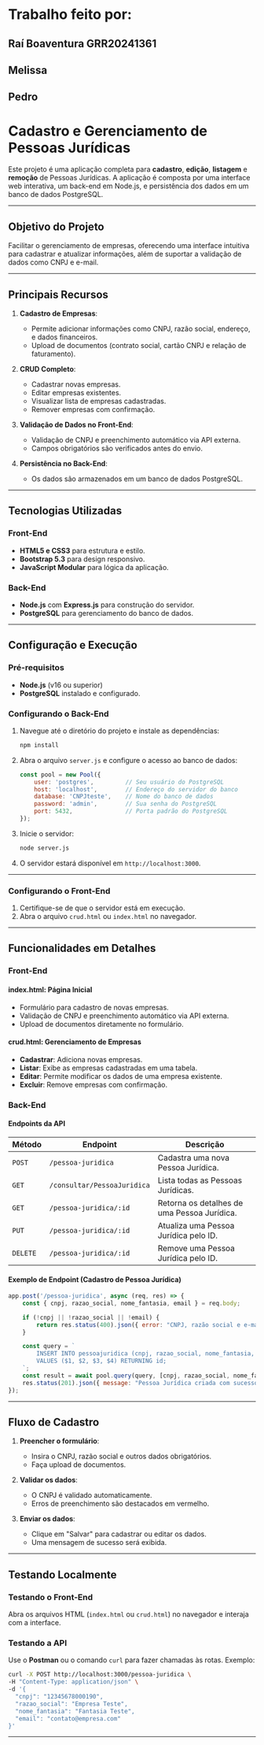 # Trabalho feito por:
## Raí Boaventura GRR20241361
## Melissa
## Pedro 

# Cadastro e Gerenciamento de Pessoas Jurídicas

Este projeto é uma aplicação completa para **cadastro**, **edição**, **listagem** e **remoção** de Pessoas Jurídicas. A aplicação é composta por uma interface web interativa, um back-end em Node.js, e persistência dos dados em um banco de dados PostgreSQL.

---

## Objetivo do Projeto

Facilitar o gerenciamento de empresas, oferecendo uma interface intuitiva para cadastrar e atualizar informações, além de suportar a validação de dados como CNPJ e e-mail.

---

## Principais Recursos

1. **Cadastro de Empresas**:
   - Permite adicionar informações como CNPJ, razão social, endereço, e dados financeiros.
   - Upload de documentos (contrato social, cartão CNPJ e relação de faturamento).

2. **CRUD Completo**:
   - Cadastrar novas empresas.
   - Editar empresas existentes.
   - Visualizar lista de empresas cadastradas.
   - Remover empresas com confirmação.

3. **Validação de Dados no Front-End**:
   - Validação de CNPJ e preenchimento automático via API externa.
   - Campos obrigatórios são verificados antes do envio.

4. **Persistência no Back-End**:
   - Os dados são armazenados em um banco de dados PostgreSQL.

---

## Tecnologias Utilizadas

### Front-End
- **HTML5 e CSS3** para estrutura e estilo.
- **Bootstrap 5.3** para design responsivo.
- **JavaScript Modular** para lógica da aplicação.

### Back-End
- **Node.js** com **Express.js** para construção do servidor.
- **PostgreSQL** para gerenciamento do banco de dados.

---


## Configuração e Execução

### Pré-requisitos
- **Node.js** (v16 ou superior)
- **PostgreSQL** instalado e configurado.


### Configurando o Back-End

1. Navegue até o diretório do projeto e instale as dependências:
   ```bash
   npm install
   ```
2. Abra o arquivo `server.js` e configure o acesso ao banco de dados:
   ```javascript
   const pool = new Pool({
       user: 'postgres',         // Seu usuário do PostgreSQL
       host: 'localhost',        // Endereço do servidor do banco
       database: 'CNPJteste',    // Nome do banco de dados
       password: 'admin',        // Sua senha do PostgreSQL
       port: 5432,               // Porta padrão do PostgreSQL
   });
   ```
3. Inicie o servidor:
   ```bash
   node server.js
   ```
4. O servidor estará disponível em `http://localhost:3000`.

---

### Configurando o Front-End

1. Certifique-se de que o servidor está em execução.
2. Abra o arquivo `crud.html` ou `index.html` no navegador.

---

## Funcionalidades em Detalhes

### Front-End

#### **index.html**: Página Inicial

- Formulário para cadastro de novas empresas.
- Validação de CNPJ e preenchimento automático via API externa.
- Upload de documentos diretamente no formulário.

#### **crud.html**: Gerenciamento de Empresas

- **Cadastrar**: Adiciona novas empresas.
- **Listar**: Exibe as empresas cadastradas em uma tabela.
- **Editar**: Permite modificar os dados de uma empresa existente.
- **Excluir**: Remove empresas com confirmação.

### Back-End

#### **Endpoints da API**

| Método | Endpoint                          | Descrição                                  |
|--------|-----------------------------------|-------------------------------------------|
| `POST` | `/pessoa-juridica`                | Cadastra uma nova Pessoa Jurídica.        |
| `GET`  | `/consultar/PessoaJuridica`       | Lista todas as Pessoas Jurídicas.         |
| `GET`  | `/pessoa-juridica/:id`            | Retorna os detalhes de uma Pessoa Jurídica. |
| `PUT`  | `/pessoa-juridica/:id`            | Atualiza uma Pessoa Jurídica pelo ID.     |
| `DELETE` | `/pessoa-juridica/:id`          | Remove uma Pessoa Jurídica pelo ID.       |

#### **Exemplo de Endpoint (Cadastro de Pessoa Jurídica)**

```javascript
app.post('/pessoa-juridica', async (req, res) => {
    const { cnpj, razao_social, nome_fantasia, email } = req.body;

    if (!cnpj || !razao_social || !email) {
        return res.status(400).json({ error: "CNPJ, razão social e e-mail são obrigatórios." });
    }

    const query = `
        INSERT INTO pessoajuridica (cnpj, razao_social, nome_fantasia, email)
        VALUES ($1, $2, $3, $4) RETURNING id;
    `;
    const result = await pool.query(query, [cnpj, razao_social, nome_fantasia, email]);
    res.status(201).json({ message: "Pessoa Jurídica criada com sucesso!", id: result.rows[0].id });
});
```

---

## Fluxo de Cadastro

1. **Preencher o formulário**:
   - Insira o CNPJ, razão social e outros dados obrigatórios.
   - Faça upload de documentos.

2. **Validar os dados**:
   - O CNPJ é validado automaticamente.
   - Erros de preenchimento são destacados em vermelho.

3. **Enviar os dados**:
   - Clique em "Salvar" para cadastrar ou editar os dados.
   - Uma mensagem de sucesso será exibida.

---

## Testando Localmente

### Testando o Front-End
Abra os arquivos HTML (`index.html` ou `crud.html`) no navegador e interaja com a interface.

### Testando a API
Use o **Postman** ou o comando `curl` para fazer chamadas às rotas. Exemplo:

```bash
curl -X POST http://localhost:3000/pessoa-juridica \
-H "Content-Type: application/json" \
-d '{
  "cnpj": "12345678000190",
  "razao_social": "Empresa Teste",
  "nome_fantasia": "Fantasia Teste",
  "email": "contato@empresa.com"
}'
```

---


